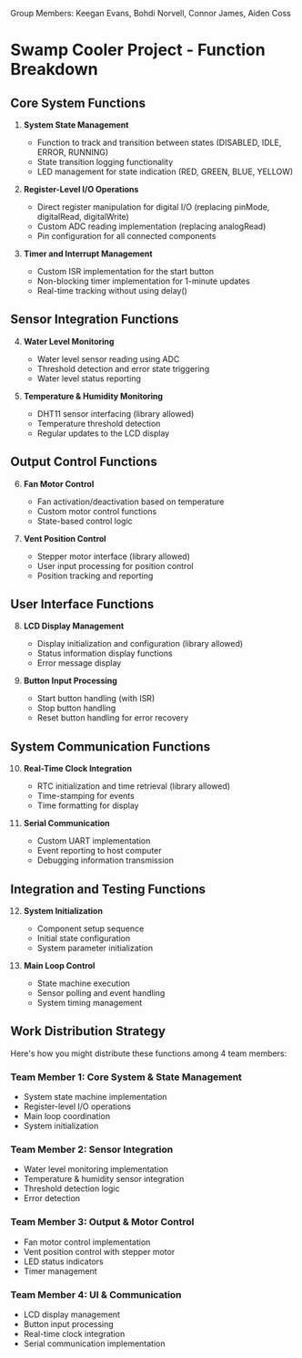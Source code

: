 Group Members: Keegan Evans, Bohdi Norvell, Connor James, Aiden Coss
# Swamp Cooler Project - Function Breakdown
## Core System Functions

1. **System State Management**
   - Function to track and transition between states (DISABLED, IDLE, ERROR, RUNNING)
   - State transition logging functionality
   - LED management for state indication (RED, GREEN, BLUE, YELLOW)

2. **Register-Level I/O Operations**
   - Direct register manipulation for digital I/O (replacing pinMode, digitalRead, digitalWrite)
   - Custom ADC reading implementation (replacing analogRead)
   - Pin configuration for all connected components

3. **Timer and Interrupt Management**
   - Custom ISR implementation for the start button
   - Non-blocking timer implementation for 1-minute updates
   - Real-time tracking without using delay()

## Sensor Integration Functions

4. **Water Level Monitoring**
   - Water level sensor reading using ADC
   - Threshold detection and error state triggering
   - Water level status reporting

5. **Temperature & Humidity Monitoring**
   - DHT11 sensor interfacing (library allowed)
   - Temperature threshold detection
   - Regular updates to the LCD display

## Output Control Functions

6. **Fan Motor Control**
   - Fan activation/deactivation based on temperature
   - Custom motor control functions
   - State-based control logic

7. **Vent Position Control**
   - Stepper motor interface (library allowed)
   - User input processing for position control
   - Position tracking and reporting

## User Interface Functions

8. **LCD Display Management**
   - Display initialization and configuration (library allowed)
   - Status information display functions
   - Error message display

9. **Button Input Processing**
   - Start button handling (with ISR)
   - Stop button handling
   - Reset button handling for error recovery

## System Communication Functions

10. **Real-Time Clock Integration**
    - RTC initialization and time retrieval (library allowed)
    - Time-stamping for events
    - Time formatting for display

11. **Serial Communication**
    - Custom UART implementation
    - Event reporting to host computer
    - Debugging information transmission

## Integration and Testing Functions

12. **System Initialization**
    - Component setup sequence
    - Initial state configuration
    - System parameter initialization

13. **Main Loop Control**
    - State machine execution
    - Sensor polling and event handling
    - System timing management

## Work Distribution Strategy

Here's how you might distribute these functions among 4 team members:

### Team Member 1: Core System & State Management
- System state machine implementation
- Register-level I/O operations
- Main loop coordination
- System initialization

### Team Member 2: Sensor Integration
- Water level monitoring implementation
- Temperature & humidity sensor integration
- Threshold detection logic
- Error detection

### Team Member 3: Output & Motor Control
- Fan motor control implementation
- Vent position control with stepper motor
- LED status indicators
- Timer management

### Team Member 4: UI & Communication
- LCD display management
- Button input processing
- Real-time clock integration
- Serial communication implementation
